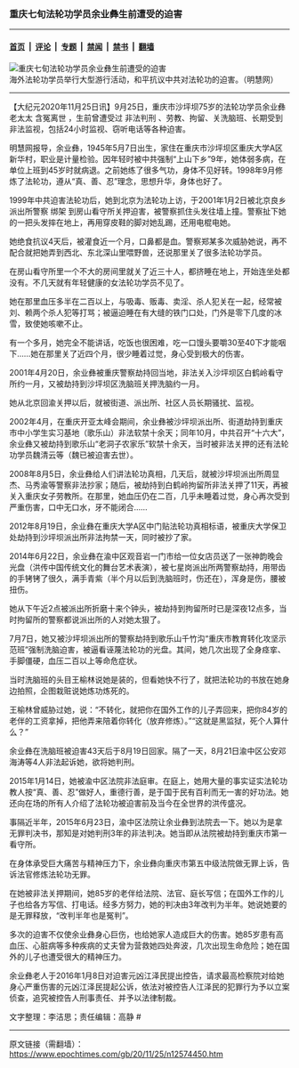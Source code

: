 ### 重庆七旬法轮功学员余业彝生前遭受的迫害

---

#### [首页](../../../..?n12574450) &nbsp;|&nbsp; [评论](../../../../../epoch-comment?n12574450) &nbsp;|&nbsp; [专题](../../../../../epoch-special?n12574450) &nbsp;|&nbsp; [禁闻](../../../../../epoch-news?n12574450) &nbsp;|&nbsp; [禁书](../../../../../books?n12574450) &nbsp;|&nbsp; [翻墙](https://github.com/gfw-breaker/nogfw/blob/master/README.md?n12574450)


<div><img alt="重庆七旬法轮功学员余业彝生前遭受的迫害" class="attachment-djy_600_400 size-djy_600_400 wp-post-image" src="https://i.epochtimes.com/assets/uploads/2020/11/2012-7-14-cmh-dc-parade-01-600x400.jpg"/>
<div class="caption">
 海外法轮功学员举行大型游行活动，和平抗议中共对法轮功的迫害。（明慧网）
</div></div><hr/><div class="post_content" id="artbody" itemprop="articleBody">
 <!-- article content begin -->
 <p>
  【大纪元2020年11月25日讯】9月25日，重庆市沙坪坝75岁的法轮功学员余业彝老太太
  <ok href="https://www.epochtimes.com/gb/tag/%E5%90%AB%E5%86%A4%E7%A6%BB%E4%B8%96.html">
   含冤离世
  </ok>
  ，生前曾遭受过
  <ok href="https://www.epochtimes.com/gb/tag/%E9%9D%9E%E6%B3%95%E5%88%A4%E5%88%91.html">
   非法判刑
  </ok>
  、劳教、拘留、关洗脑班、长期受到非法监视，包括24小时监视、窃听电话等各种迫害。
 </p>
 <p>
  明慧网报导，余业彝，1945年5月7日出生，家住在重庆市沙坪坝区重庆大学A区新华村，职业是计量检验。因年轻时被中共强制“上山下乡”9年，她体弱多病，在单位上班到45岁时就病退。之前她练了很多气功，身体不见好转。1998年9月修炼了法轮功，遵从“真、善、忍”理念，思想升华，身体也好了。
 </p>
 <p>
  1999年中共迫害法轮功后，她到北京为法轮功上访，于2001年1月2日被北京良乡派出所警察
  <ok href="https://www.epochtimes.com/gb/tag/%E7%BB%91%E6%9E%B6.html">
   绑架
  </ok>
  到房山看守所关押迫害，被警察抓住头发往墙上撞。警察扯下她的一把头发摔在地上，再用穿皮鞋的脚对她乱踢，还用电棍电她。
 </p>
 <p>
  她绝食抗议4天后，被灌食近一个月，口鼻都是血。警察郑某多次威胁她说，再不配合就把她弄到西北、东北深山里喂野兽，还说那里关了很多法轮功学员。
 </p>
 <p>
  在房山看守所里一个不大的房间里就关了近三十人，都挤睡在地上，开始连坐处都没有。不几天就有年轻健康的女法轮功学员不见了。
 </p>
 <p>
  她在那里血压多半在二百以上，与吸毒、贩毒、卖淫、杀人犯关在一起，经常被刘、赖两个杀人犯等打骂；被逼迫睡在有大缝的铁门口处，门外是零下几度的冰雪，致使她咳嗽不止。
 </p>
 <p>
  有一个多月，她完全不能讲话，吃饭也很困难，吃一口馒头要嚼30至40下才能咽下……她在那里关了近四个月，很少睡着过觉，身心受到极大的伤害。
 </p>
 <p>
  2001年4月20日，余业彝被重庆警察劫持回当地，非法关入沙坪坝区白鹤岭看守所约一月，又被劫持到沙坪坝区洗脑班关押洗脑约一月。
 </p>
 <p>
  她从北京回渝关押以后，就被街道、派出所、社区人员长期骚扰、监视。
 </p>
 <p>
  2002年4月，在重庆开亚太峰会期间，余业彝被沙坪坝派出所、街道劫持到重庆市中小学生实习基地（歌乐山）非法软禁十余天；同年10月，中共召开“十六大”，余业彝又被劫持到歌乐山“老洞子农家乐”软禁十余天，当时被非法关押的还有法轮功学员魏清云等（魏已被迫害去世）。
 </p>
 <p>
  2008年8月5日，余业彝给人们讲法轮功真相，几天后，就被沙坪坝派出所周显杰、马秀渝等警察非法抄家；随后，被劫持到白鹤岭拘留所非法关押了11天，再被关入重庆女子劳教所。在那里，她血压仍在二百，几乎未睡着过觉，身心再次受到严重伤害，口中无口水，牙不能闭合……
 </p>
 <p>
  2012年8月19日，余业彝在重庆大学A区中门贴法轮功真相标语，被重庆大学保卫处劫持到沙坪坝派出所非法拘禁一天，同时被抄了家。
 </p>
 <p>
  2014年6月22日，余业彝在渝中区观音岩一门市给一位女店员送了一张神韵晚会光盘（洪传中国传统文化的舞台艺术表演），被七星岗派出所两警察劫持，用带齿的手铐铐了很久，满手青紫（半个月以后到洗脑班时，伤还在），浑身是伤，腰被扭伤。
 </p>
 <p>
  她从下午近2点被派出所折磨十来个钟头，被劫持到拘留所时已是深夜12点多，当时拘留所的警察都说派出所的人对她太狠了。
 </p>
 <p>
  7月7日，她又被沙坪坝派出所的警察劫持到歌乐山千竹沟“重庆市教育转化攻坚示范班”强制洗脑迫害，被逼看诬蔑法轮功的光盘。其间，她几次出现了全身痉挛、手脚僵硬，血压二百以上等命危症状。
 </p>
 <p>
  当时洗脑班的头目王榆林说她是装的，但看她快不行了，就把法轮功的书放在她身边拍照，企图栽赃说她炼功炼死的。
 </p>
 <p>
  王榆林曾威胁过她，说：“不转化，就把你在国外工作的儿子弄回来，把你84岁的老伴的工资拿掉，把他弄来陪着你转化（放弃修炼）。”“这就是黑监狱，死个人算什么？”
 </p>
 <p>
  余业彝在洗脑班被迫害43天后于8月19日回家。隔了一天，8月21日渝中区公安邓海涛等4人非法起诉她，欲将她判刑。
 </p>
 <p>
  2015年1月14日，她被渝中区法院非法庭审。在庭上，她用大量的事实证实法轮功教人按“真、善、忍”做好人，重德行善，是于国于民有百利而无一害的好功法。她还向在场的所有人介绍了法轮功被迫害前及当今在全世界的洪传盛况。
 </p>
 <p>
  事隔近半年，2015年6月23日，渝中区法院让余业彝到法院去一下。她以为是拿无罪判决书，那知是对她判刑3年的非法判决。她当即从法院被劫持到重庆市第一看守所。
 </p>
 <p>
  在身体承受巨大痛苦与精神压力下，余业彝向重庆市第五中级法院做无罪上诉，告诉法官修炼法轮功无罪。
 </p>
 <p>
  在她被非法关押期间，她85岁的老伴给法院、法官、庭长写信；在国外工作的儿子也给各方写信、打电话。经多方努力，她的判决由3年改判为半年。她说她要的是无罪释放，“改判半年也是冤判”。
 </p>
 <p>
  多次的迫害不仅使余业彝身心巨伤，也给她家人造成巨大的伤害。她85岁患有高血压、心脏病等多种疾病的丈夫曾为营救她四处奔波，几次出现生命危险；她在国外的儿子也遭受很大的精神压力。
 </p>
 <p>
  余业彝老人于2016年1月8日对迫害元凶江泽民提出控告，请求最高检察院对给她身心严重伤害的元凶江泽民提起公诉，依法对被控告人江泽民的犯罪行为予以立案侦查，追究被控告人刑事责任、并予以法律制裁。
 </p>
 <p>
  文字整理：李洁思；责任编辑：高静 #
 </p>
 <!-- article content end -->
 <div id="below_article_ad">
 </div>
</div>


---

原文链接（需翻墙）：https://www.epochtimes.com/gb/20/11/25/n12574450.htm